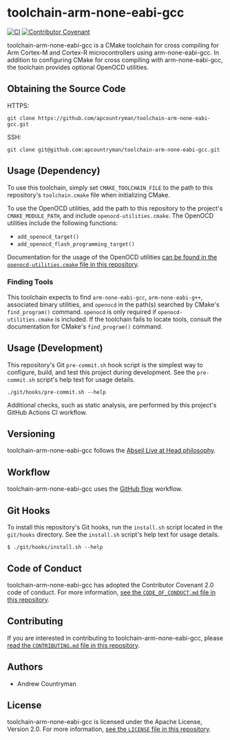 # toolchain-arm-none-eabi-gcc

[![CI](https://github.com/apcountryman/toolchain-arm-none-eabi-gcc/actions/workflows/ci.yml/badge.svg)](https://github.com/apcountryman/toolchain-arm-none-eabi-gcc/actions/workflows/ci.yml)
[![Contributor Covenant](https://img.shields.io/badge/Contributor%20Covenant-2.0-4baaaa.svg)](CODE_OF_CONDUCT.md)

toolchain-arm-none-eabi-gcc is a CMake toolchain for cross compiling for Arm Cortex-M and
Cortex-R microcontrollers using arm-none-eabi-gcc.
In addition to configuring CMake for cross compiling with arm-none-eabi-gcc, the toolchain
provides optional OpenOCD utilities.

## Obtaining the Source Code

HTTPS:
```shell
git clone https://github.com/apcountryman/toolchain-arm-none-eabi-gcc.git
```
SSH:
```shell
git clone git@github.com:apcountryman/toolchain-arm-none-eabi-gcc.git
```

## Usage (Dependency)

To use this toolchain, simply set `CMAKE_TOOLCHAIN_FILE` to the path to this repository's
`toolchain.cmake` file when initializing CMake.

To use the OpenOCD utilities, add the path to this repository to the project's
`CMAKE_MODULE_PATH`, and include `openocd-utilities.cmake`.
The OpenOCD utilities include the following functions:
- `add_openocd_target()`
- `add_openocd_flash_programming_target()`

Documentation for the usage of the OpenOCD utilities [can be found in the
`openocd-utilities.cmake` file in this repository](openocd-utilities.cmake).

### Finding Tools

This toolchain expects to find `arm-none-eabi-gcc`, `arm-none-eabi-g++`, associated binary
utilities, and `openocd` in the path(s) searched by CMake's `find_program()` command.
`openocd` is only required if `openocd-utilities.cmake` is included.
If the toolchain fails to locate tools, consult the documentation for CMake's
`find_program()` command.

## Usage (Development)

This repository's Git `pre-commit.sh` hook script is the simplest way to configure, build,
and test this project during development.
See the `pre-commit.sh` script's help text for usage details.
```shell
./git/hooks/pre-commit.sh --help
```

Additional checks, such as static analysis, are performed by this project's GitHub Actions
CI workflow.

## Versioning

toolchain-arm-none-eabi-gcc follows the [Abseil Live at Head
philosophy](https://abseil.io/about/philosophy).

## Workflow

toolchain-arm-none-eabi-gcc uses the [GitHub
flow](https://guides.github.com/introduction/flow/) workflow.

## Git Hooks

To install this repository's Git hooks, run the `install.sh` script located in the
`git/hooks` directory.
See the `install.sh` script's help text for usage details.
```
$ ./git/hooks/install.sh --help
```

## Code of Conduct

toolchain-arm-none-eabi-gcc has adopted the Contributor Covenant 2.0 code of conduct.
For more information, [see the `CODE_OF_CONDUCT.md` file in this
repository](CODE_OF_CONDUCT.md).

## Contributing

If you are interested in contributing to toolchain-arm-none-eabi-gcc, please [read the
`CONTRIBUTING.md` file in this repository](CONTRIBUTING.md).

## Authors

- Andrew Countryman

## License

toolchain-arm-none-eabi-gcc is licensed under the Apache License, Version 2.0.
For more information, [see the `LICENSE` file in this repository](LICENSE).
